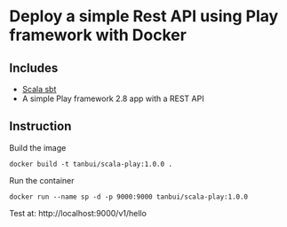 # Deploy a simple Rest API using Play framework with Docker

## Includes

- [Scala sbt](https://hub.docker.com/r/tanbui/scala-sbt)
- A simple Play framework 2.8 app with a REST API

## Instruction

Build the image

```
docker build -t tanbui/scala-play:1.0.0 .
```

Run the container

```
docker run --name sp -d -p 9000:9000 tanbui/scala-play:1.0.0
```

Test at: http://localhost:9000/v1/hello
